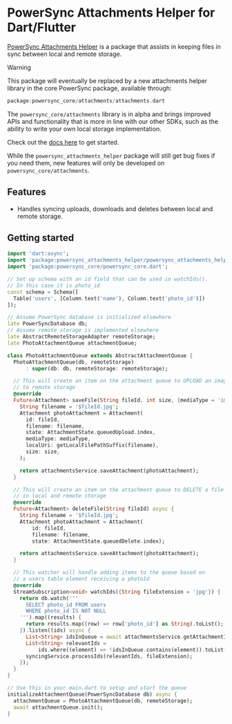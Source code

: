 # PowerSync Attachments Helper for Dart/Flutter

[PowerSync Attachments Helper](https://pub.dev/packages/powersync_attachments_helper) is a package that assists in keeping files in sync between local and remote storage.

> [!WARNING]  
> This package will eventually be replaced by a new attachments helper library in the core PowerSync package, available through:
> ```dart
> package:powersync_core/attachments/attachments.dart
> ```
>
> The `powersync_core/attachments` library is in alpha and brings improved APIs and functionality that is more in line with our other SDKs, such as the ability to write your own local storage implementation.
>
> Check out the [docs here](/packages/powersync_core/doc/attachments.md) to get started.
>
> While the `powersync_attachments_helper` package will still get bug fixes if you need them,
> new features will only be developed on `powersync_core/attachments`.


## Features

- Handles syncing uploads, downloads and deletes between local and remote storage.

## Getting started

```dart
import 'dart:async';
import 'package:powersync_attachments_helper/powersync_attachments_helper.dart';
import 'package:powersync_core/powersync_core.dart';

// Set up schema with an id field that can be used in watchIds().
// In this case it is photo_id
const schema = Schema([
  Table('users', [Column.text('name'), Column.text('photo_id')])
]);

// Assume PowerSync database is initialized elsewhere
late PowerSyncDatabase db;
// Assume remote storage is implemented elsewhere
late AbstractRemoteStorageAdapter remoteStorage;
late PhotoAttachmentQueue attachmentQueue;

class PhotoAttachmentQueue extends AbstractAttachmentQueue {
  PhotoAttachmentQueue(db, remoteStorage)
      : super(db: db, remoteStorage: remoteStorage);

  // This will create an item on the attachment queue to UPLOAD an image
  // to remote storage
  @override
  Future<Attachment> saveFile(String fileId, int size, {mediaType = 'image/jpeg'}) async {
    String filename = '$fileId.jpg';
    Attachment photoAttachment = Attachment(
      id: fileId,
      filename: filename,
      state: AttachmentState.queuedUpload.index,
      mediaType: mediaType,
      localUri: getLocalFilePathSuffix(filename),
      size: size,
    );

    return attachmentsService.saveAttachment(photoAttachment);
  }

  // This will create an item on the attachment queue to DELETE a file
  // in local and remote storage
  @override
  Future<Attachment> deleteFile(String fileId) async {
    String filename = '$fileId.jpg';
    Attachment photoAttachment = Attachment(
        id: fileId,
        filename: filename,
        state: AttachmentState.queuedDelete.index);

    return attachmentsService.saveAttachment(photoAttachment);
  }

  // This watcher will handle adding items to the queue based on
  // a users table element receiving a photoId
  @override
  StreamSubscription<void> watchIds({String fileExtension = 'jpg'}) {
    return db.watch('''
      SELECT photo_id FROM users
      WHERE photo_id IS NOT NULL
    ''').map((results) {
      return results.map((row) => row['photo_id'] as String).toList();
    }).listen((ids) async {
      List<String> idsInQueue = await attachmentsService.getAttachmentIds();
      List<String> relevantIds =
          ids.where((element) => !idsInQueue.contains(element)).toList();
      syncingService.processIds(relevantIds, fileExtension);
    });
  }
}

// Use this in your main.dart to setup and start the queue
initializeAttachmentQueue(PowerSyncDatabase db) async {
  attachmentQueue = PhotoAttachmentQueue(db, remoteStorage);
  await attachmentQueue.init();
}
```
